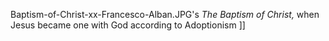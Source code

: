 Baptism-of-Christ-xx-Francesco-Alban.JPG's _The Baptism of Christ,_ when Jesus became one with God according to Adoptionism ]]
